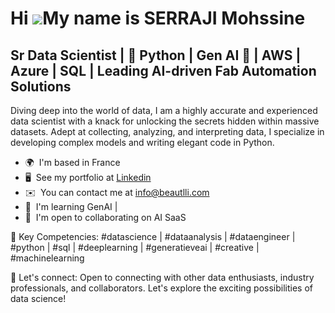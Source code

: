 Hi ![](https://user-images.githubusercontent.com/18350557/176309783-0785949b-9127-417c-8b55-ab5a4333674e.gif)My name is SERRAJI Mohssine
===========================================================================================================================

Sr Data Scientist | 🐍 Python | Gen AI 🧠 | AWS | Azure | SQL | Leading AI-driven Fab Automation Solutions
--------

Diving deep into the world of data, I am a highly accurate and experienced data scientist with a knack for unlocking the secrets hidden within massive datasets. Adept at collecting, analyzing, and interpreting data, I specialize in developing complex models and writing elegant code in Python. 

* 🌍  I'm based in France
* 🖥️  See my portfolio at [Linkedin](http://linkedin.com/in/serraji/)
* ✉️  You can contact me at [info@beautlli.com](mailto:info@beautlli.com)
* 🧠  I'm learning GenAI |
* 🤝  I'm open to collaborating on AI SaaS

🚀 Key Competencies:
#datascience | #dataanalysis | #dataengineer | #python | #sql | #deeplearning | #generatieveai | #creative | #machinelearning

👥 Let's connect:
Open to connecting with other data enthusiasts, industry professionals, and collaborators. Let's explore the exciting possibilities of data science!
